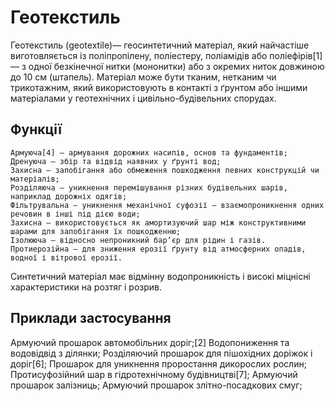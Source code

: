 # Геотекстиль

Геотекстиль (geotextile)— геосинтетичний матеріал, який найчастіше виготовляється із поліпропілену, поліестеру, поліамідів або поліефірів[1] — з одної безкінечної нитки (мононитки) або з окремих ниток довжиною до 10 см (штапель). Матеріал може бути тканим, нетканим чи трикотажним, який використовують в контакті з ґрунтом або іншими матеріалами у геотехнічних і цивільно-будівельних спорудах.

## Функції

    Армуюча[4] — армування дорожних насипів, основ та фундаментів;
    Дренуюча — збір та відвід наявних у ґрунті вод;
    Захисна — запобігання або обмеження пошкодження певних конструкцій чи матеріалів;
    Розділяюча — уникнення перемішування різних будівельних шарів, наприклад дорожніх одягів;
    Фільтрувальна — уникнення механічної суфозії — взаємопроникнення одних речовин в інші під дією води;
    Захисна — використовується як амортизуючий шар між конструктивними шарами для запобігання їх пошкодженню;
    Ізолююча — відносно непроникний барʼєр для рідин і газів.
    Протиерозійна — для зниження ерозії ґрунту від атмосферних опадів, водної і вітрової ерозії.

Синтетичний матеріал має відмінну водопроникність і високі міцнісні характеристики на розтяг і розрив.

## Приклади застосування

Армуючий прошарок автомобільних доріг;[2]
Водопониження та водовідвід з ділянки;
Розділяючий прошарок для пішохідних доріжок і доріг[6];
Прошарок для уникнення проростання дикорослих рослин;
Протисуфозійний шар в гідротехнічному будівництві[7];
Армуючий прошарок залізниць;
Армуючий прошарок злітно-посадкових смуг;
